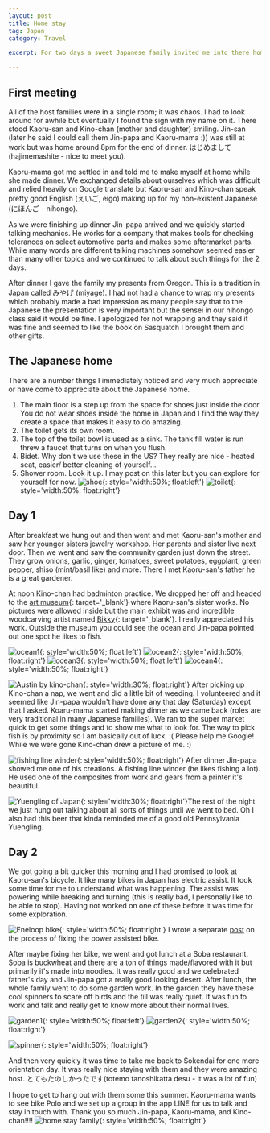 ```yaml
---
layout: post
title: Home stay
tag: Japan
category: Travel

excerpt: For two days a sweet Japanese family invited me into there home.

---
```


## First meeting

All of the host families were in a single room; it was chaos.  I had to look around for awhile but eventually I found the sign with my name on it. There stood Kaoru-san and Kino-chan (mother and daughter) smiling.  Jin-san (later he said I could call them Jin-papa and Kaoru-mama :)) was still at work but was home around 8pm for the end of dinner. はじめまして (hajimemashite - nice to meet you).

Kaoru-mama got me settled in and told me to make myself at home while she made dinner. We exchanged details about ourselves which was difficult and relied heavily on Google translate but Kaoru-san and Kino-chan speak pretty good English (えいご, eigo) making up for my non-existent Japanese (にほんご - nihongo).

As we were finishing up dinner Jin-papa arrived and we quickly started talking mechanics. He works for a company that makes tools for checking tolerances on select automotive parts and makes some aftermarket parts. While many words are different talking machines somehow seemed easier than many other topics and we continued to talk about such things for the 2 days.

After dinner I gave the family my presents from Oregon. This is a tradition in Japan called みやげ (miyage). I had not had a chance to wrap my presents which probably made a bad impression as many people say that to the Japanese the presentation is very important but the sensei in our nihongo class said it would be fine. I apologized for not wrapping and they said it was fine and seemed to like the book on Sasquatch I brought them and other gifts.

## The Japanese home

There are a number things I immediately noticed and very much appreciate or have come to appreciate about the Japanese home.

1.  The main floor is a step up from the space for shoes just inside the door. You do not wear shoes inside the home in Japan and I find the way they create a space that makes it easy to do amazing.
2. The toilet gets its own room.
3. The top of the toilet bowl is used as a sink. The tank fill water is run threw a faucet that turns on when you flush.
4. Bidet. Why don't we use these in the US? They really​ are nice - heated seat, easier/ better cleaning of yourself...
5. Shower room. Look it up. I may post on this later but you can explore for yourself for now.
![shoe](https://drive.google.com/uc?id=1F-o-uKt3nOxXzrGRqwZ0fJflhZ1PDaCxKA){: style='width:50%; float:left'}
![toilet](https://drive.google.com/uc?id=1ts7sJtk46EDJ5SoLmTZQFTk-sR7ueVIB2g){: style='width:50%; float:right'}


## Day 1

After breakfast we hung out and then went and met Kaoru-san's mother and saw her younger sisters jewelry workshop. Her parents and sister live next door. Then we went and saw the community garden just down the street. They grow onions, garlic, ginger, tomatoes, sweet potatoes, eggplant, green pepper, shiso (mint/basil like) and more. There l met Kaoru-san's father he is a great gardener.

At noon Kino-chan had badminton practice. We dropped her off and headed to the [art museum](http://www.moma.pref.kanagawa.jp/en/){: target='_blank'} where Kaoru-san's sister works. No pictures were allowed inside but the main exhibit was and incredible woodcarving artist named [Bikky](http://www.shift.jp.org/en/archives/2006/09/bikky_sunazawa.html){: target='_blank'}. I really appreciated his work. Outside the museum you could see the ocean and Jin-papa pointed out one spot he likes to fish.

![ocean1](https://drive.google.com/uc?id=1wm7XAw_k3c6kvV0fcUdluj1LWxWyO8tqIw){: style='width:50%; float:left'}
![ocean2](https://drive.google.com/uc?id=19KEA-bpf9bJE8zOF6kbXMJkn2u3PA19EaQ){: style='width:50%; float:right'}
![ocean3](https://drive.google.com/uc?id=1LNXPE-vOa3-FlyB1Ky2AW27UazW73b5DPg){: style='width:50%; float:left'}
![ocean4](https://drive.google.com/uc?id=1yC8WMXtzkU1SWNjBl4iosFAlrzVzULN4fw){: style='width:50%; float:right'}


![Austin by kino-chan](https://drive.google.com/uc?id=1gBlhf6dgs6saWD1q1lQpcJq5Qs8AMKG2cw){: style='width:30%; float:right'}
After picking up Kino-chan a nap, we went and did a little bit of weeding. I volunteered and it seemed like Jin-papa wouldn't have done any that day (Saturday) except that I asked. Koaru-mama started making dinner as we came back (roles are very traditional in many Japanese families). We ran to the super market quick to get some things and to show me what to look for. The way to pick fish is by proximity so I am basically out of luck. :( Please help me Google! While we were gone Kino-chan drew a picture of me. :)
<div style="clear: both;"></div>

![fishing line winder](https://drive.google.com/uc?id=1wwmnLIOQbUk26CqtChtadcfS93BuchWZhg){: style='width:50%; float:right'}
After dinner Jin-papa showed me one of his creations. A fishing line winder (he likes fishing a lot). He used one of the composites from work and gears from a printer it's beautiful.
<div style="clear: both;"></div>

![Yuengling of Japan](https://drive.google.com/uc?id=1if_0GzR0qEPsvhL2hJTj9NGdYA2f4T7CxQ){: style='width:30%; float:right'}The rest of the night we just hung out talking about all sorts of things until we went to bed. Oh I also had this beer that kinda reminded me of a good old Pennsylvania Yuengling.

## Day 2

We got going a bit quicker this morning and I had promised to look at Kaoru-san's bicycle. It like many bikes in Japan has electric assist. It took some time for me to understand what was happening. The assist was powering while breaking and turning (this is really bad, I personally like to be able to stop). Having not worked on one of these before it was time for some exploration.

![Eneloop bike](https://drive.google.com/uc?id=19LAOoYVmmjAfT8vxp0VJHYFheNmcZ3XBSg){: style='width:50%; float:right'}
I wrote a separate [post](/travel/japan-powerbike) on the process of fixing the power assisted bike.

After maybe fixing her bike, we went and got lunch at a Soba restaurant. Soba is buckwheat and there are a ton of things made/flavored with it but primarily it's made into noodles. It was really good and we celebrated father's day and Jin-papa  got a really good looking desert.  After lunch, the whole family went to do some garden work. In the garden they have these cool spinners to scare off birds and the till was really quiet. It was fun to work and talk and really get to know more about their normal lives.

![garden1](https://drive.google.com/uc?id=1ydPQUbQkJ7Wuhadbf3Z-ldTm32mtVDpEUg){: style='width:50%; float:left'}
![garden2](https://drive.google.com/uc?id=1w0ijzSqR8yzkdbI_7bCNfdXrX_Y-TChQDg){: style='width:50%; float:right'}

![spinner](https://drive.google.com/uc?id=1ELSQsrDL41rJWFle_Kaj8U_vd4Zbn4bD-A){: style='width:50%; float:right'}

And then very quickly it was time to take me back to Sokendai for one more orientation day. It was really nice staying with them and they were amazing host. とてもたのしかったです(totemo tanoshikatta desu - it was a lot of fun)

 I hope to get to hang out with them some this summer. Kaoru-mama wants to see bike Polo and we set up a group in the app LINE for us to talk and stay in touch with. Thank you so much Jin-papa, Kaoru-mama, and Kino-chan!!!! ![home stay family](https://drive.google.com/uc?id=1Zlt-3jJYAzpKUfaKKxBBTOp1ETsXr48WUw){: style='width:50%; float:right'}